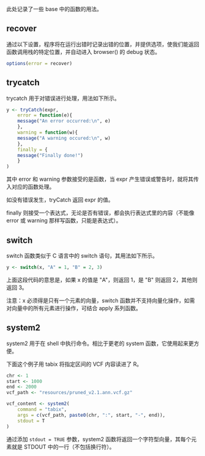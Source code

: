此处记录了一些 base 中的函数的用法。

## recover
通过以下设置，程序将在运行出错时记录出错的位置，并提供选项，使我们能返回函数调用栈的特定位置，并自动进入 browser() 的 debug 状态。

```r
options(error = recover)
```

## trycatch
trycatch 用于对错误进行处理，用法如下所示。

```r
y <- tryCatch(expr,
    error = function(e){
    message("An error occurred:\n", e)
    },
    warning = function(w){
    message("A warning occured:\n", w)
    },
    finally = {
    message("Finally done!")
    }
)
```

其中 error 和 warning 参数接受的是函数，当 expr 产生错误或警告时，就将其传入对应的函数处理。

如没有错误发生，tryCatch 返回 expr 的值。

finally 则接受一个表达式，无论是否有错误，都会执行表达式里的内容（不能像 error 或 warning 那样写函数，只能是表达式）。

## switch
switch 函数类似于 C 语言中的 switch 语句，其用法如下所示。

```r
y <- switch(x, "A" = 1, "B" = 2, 3)
```

上面这段代码的意思是，如果 x 的值是 "A"，则返回 1，是 "B" 则返回 2，其他则返回 3。

注意：x 必须得是只有一个元素的向量，switch 函数并不支持向量化操作，如需对向量中的所有元素进行操作，可结合 apply 系列函数。

## system2
system2 用于在 shell 中执行命令。相比于更老的 system 函数，它使用起来更方便。

下面这个例子用 tabix 将指定区间的 VCF 内容读进了 R。

```r
chr <- 1
start <- 1000
end <- 2000
vcf_path <- "resources/pruned_v2.1.ann.vcf.gz"

vcf_content <- system2(
    command = "tabix",
    args = c(vcf_path, paste0(chr, ":", start, "-", end)),
    stdout = T
)
```

通过添加 `stdout = TRUE` 参数，system2 函数将返回一个字符型向量，其每个元素就是 STDOUT 中的一行（不包括换行符）。